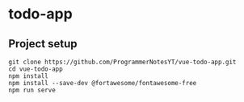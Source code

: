 # todo-app

## Project setup
```
git clone https://github.com/ProgrammerNotesYT/vue-todo-app.git
cd vue-todo-app
npm install
npm install --save-dev @fortawesome/fontawesome-free
npm run serve
```

